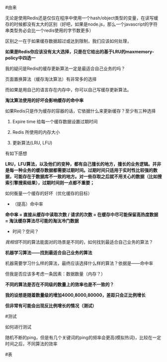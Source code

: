 
#由来

无论是使用Redis还是仅仅在程序中使用一个hash/object类型的变量，在读写缓存的时候都没有太大的区别（好吧，如果是node.js，那么一个javascript的字符串类型务必会比一个redis使用的字节数更多）

区别之一在于如果缓存数据超过或达到限制，我们应该如何处理，

**如果是Redis你应该没有太大选择，只是在它给出的基于LRU的maxmemory-policy中四选一**

我的疑问是Redis的缓存更新算法一定是最适合自己业务的吗？

页面置换算法（缓存淘汰算法）有非常多的选择

而如果是用自己的语言存在内存中，你可以自己写缓存更新算法。

**淘汰算法使用的好坏会影响缓存的命中率**

如果Redis只是作为缓存的容器的话，它依据什么来更新缓存？至少有三种选择

1. Expire time 给每一个缓存数据设置过期时间

2. Redis 所使用的内存大小

3. 更新算法(LRU, LFU)

有如下感想

**LRU，LFU算法，以及他们的变种，都有自己擅长的地方，擅长的业务逻辑。并非是每一种业务的缓存数据都需要过期时间。过期时间只适用于实时性比较强的数据，可能存在于数据库不一致的地方。对一些存取之后就不用关心的数据（比如搜索引擎搜索结果），过期时间则一点都不重要；**


如何衡量一个缓存的好坏（优化缓存的目标）

- （提高）命中率

**命中率 = 直接从缓存中读取次数 / 请求的次数 = 在缓存中尽可能保留高热度数据 = 淘汰缓存算法尽可能的淘汰冷门数据**

- 时间？空间？

*我相信*不同的算法能面对的场景是不同的，如何找到最适合自己业务的算法？

**机器学习算法——找到最适合自己业务的算法**

机器需要学习什么样的算法，最终应该选择什么样的算法？依据是——命中率

但我是否应该多考虑一条因素：数据数量（内存？）

**不同的算法是否在不同级的数量上的效率也是不一致的？**

**我的设想是随着数量级的增加4000,8000,80000，差距只会正比例增长**

**但非常有可能会出现反比例增长的情况（测试）**

#测试

如何进行测试

随机不断的ping，但是有几个关键词的ping的频率会更高(模拟热词)，比较在一定时间之后，不同算法的效率

#表


